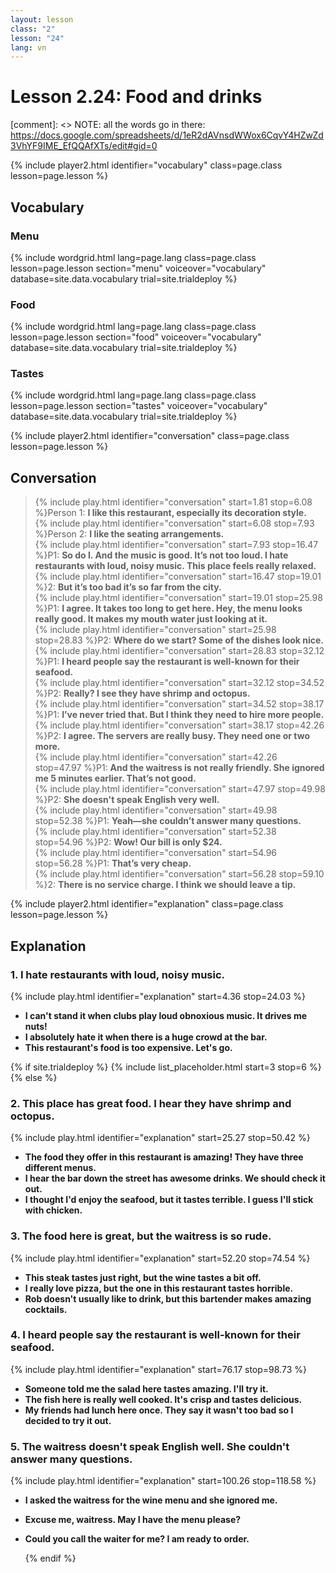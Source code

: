 ```yaml
---
layout: lesson
class: "2"
lesson: "24"
lang: vn
---
```



# Lesson 2.24: Food and drinks  

[comment]: <> NOTE: all the words go in there: https://docs.google.com/spreadsheets/d/1eR2dAVnsdWWox6CqvY4HZwZd3VhYF9IME_EfQQAfXTs/edit#gid=0

{% include player2.html identifier="vocabulary" class=page.class lesson=page.lesson %}
## Vocabulary 

### Menu

{% include wordgrid.html lang=page.lang
		class=page.class 
		lesson=page.lesson 
		section="menu"
		voiceover="vocabulary"
		database=site.data.vocabulary 
		trial=site.trialdeploy %}    

### Food
{% include wordgrid.html lang=page.lang
		class=page.class 
		lesson=page.lesson 
		section="food"
		voiceover="vocabulary"
		database=site.data.vocabulary 
		trial=site.trialdeploy %}    

### Tastes
{% include wordgrid.html lang=page.lang
		class=page.class 
		lesson=page.lesson 
		section="tastes"
		voiceover="vocabulary"
		database=site.data.vocabulary 
		trial=site.trialdeploy %}     


{% include player2.html identifier="conversation" class=page.class lesson=page.lesson %}

## Conversation

> {% include play.html identifier="conversation" start=1.81 stop=6.08 %}Person 1: **I like this restaurant, especially its decoration style.**   
> {% include play.html identifier="conversation" start=6.08 stop=7.93 %}Person 2: **I like the seating arrangements.**    
> {% include play.html identifier="conversation" start=7.93 stop=16.47 %}P1: **So do I. And the music is good. It’s not too loud. I hate restaurants with loud, noisy music. This place feels really relaxed.**    
> {% include play.html identifier="conversation" start=16.47 stop=19.01 %}2: **But it’s too bad it’s so far from the city.**  
> {% include play.html identifier="conversation" start=19.01 stop=25.98 %}P1: **I agree. It takes too long to get here. Hey, the menu looks really good. It makes my mouth water just looking at it.**  
> {% include play.html identifier="conversation" start=25.98 stop=28.83 %}P2: **Where do we start? Some of the dishes look nice.**  
> {% include play.html identifier="conversation" start=28.83 stop=32.12 %}P1: **I heard people say the restaurant is well-known for their seafood.**    
> {% include play.html identifier="conversation" start=32.12 stop=34.52 %}P2: **Really? I see they have shrimp and octopus.**  
> {% include play.html identifier="conversation" start=34.52 stop=38.17 %}P1: **I’ve never tried that. But I think they need to hire more people.**  
> {% include play.html identifier="conversation" start=38.17 stop=42.26 %}P2: **I agree. The servers are really busy. They need one or two more.**  
> {% include play.html identifier="conversation" start=42.26 stop=47.97 %}P1: **And the waitress is not really friendly. She ignored me 5 minutes earlier. That’s not good.**    
> {% include play.html identifier="conversation" start=47.97 stop=49.98 %}P2: **She doesn't speak English very well.**  
> {% include play.html identifier="conversation" start=49.98 stop=52.38 %}P1: **Yeah—she couldn’t answer many questions.**  
> {% include play.html identifier="conversation" start=52.38 stop=54.96 %}P2: **Wow! Our bill is only $24.**  
> {% include play.html identifier="conversation" start=54.96 stop=56.28 %}P1: **That’s very cheap.**    
> {% include play.html identifier="conversation" start=56.28 stop=59.10 %}2: **There is no service charge. I think we should leave a tip.**  

{% include player2.html identifier="explanation" class=page.class lesson=page.lesson %}
 

## Explanation
### 1.  I hate restaurants with loud, noisy music.
{% include play.html identifier="explanation" start=4.36 stop=24.03 %}
- **I can't stand it when clubs play loud obnoxious music. It drives me nuts!**
- **I absolutely hate it when there is a huge crowd at the bar.**
- **This restaurant's food is too expensive. Let's go.**


{% if site.trialdeploy %}
  {% include list_placeholder.html start=3 stop=6 %}
  {% else %}


### 2. This place has great food. I hear they have shrimp and octopus.
{% include play.html identifier="explanation" start=25.27 stop=50.42 %}
- **The food they offer in this restaurant is amazing! They have three different menus.**
- **I hear the bar down the street has awesome drinks. We should check it out.**
- **I thought I'd enjoy the seafood, but it tastes terrible. I guess I'll stick with chicken.**

### 3. The food here is great, but the waitress is so rude. 
{% include play.html identifier="explanation" start=52.20 stop=74.54 %}
- **This steak tastes just right, but the wine tastes a bit off.**
- **I really love pizza, but the one in this restaurant tastes horrible.**
- **Rob doesn't usually like to drink, but this bartender makes amazing cocktails.**


### 4. I heard people say the restaurant is well-known for their seafood.
{% include play.html identifier="explanation" start=76.17 stop=98.73 %}
- **Someone told me the salad here tastes amazing. I'll try it.**
- **The fish here is really well cooked. It's crisp and tastes delicious.**
- **My friends had lunch here once. They say it wasn't too bad so I decided to try it out.**

### 5. The waitress doesn't speak English well. She couldn't answer many questions.
{% include play.html identifier="explanation" start=100.26 stop=118.58 %}
- **I asked the waitress for the wine menu and she ignored me.**
- **Excuse me, waitress. May I have the menu please?**
- **Could you call the waiter for me? I am ready to order.**

  {% endif %}
